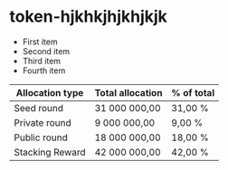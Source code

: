 # token-hjkhkjhjkhjkjk

- First item
- Second item
- Third item
- Fourth item


| Allocation type | Total allocation | % of total |
|-----------------|------------------|------------|
| Seed round      | 31 000 000,00    | 31,00 %    |
| Private round   | 9 000 000,00     | 9,00 %     |
| Public round    | 18 000 000,00    | 18,00 %    |
| Stacking Reward | 42 000 000,00    | 42,00 %    |
